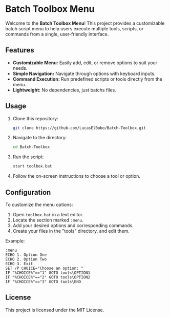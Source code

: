 # Batch Toolbox Menu

Welcome to the **Batch Toolbox Menu**! This project provides a customizable batch script menu to help users execute multiple tools, scripts, or commands from a single, user-friendly interface.

## Features

- **Customizable Menu:** Easily add, edit, or remove options to suit your needs.
- **Simple Navigation:** Navigate through options with keyboard inputs.
- **Command Execution:** Run predefined scripts or tools directly from the menu.
- **Lightweight:** No dependencies, just batchs files.

## Usage

1. Clone this repository:
   ```bash
   git clone https://github.com/LucasElBobo/Batch-Toolbox.git
   ```
2. Navigate to the directory:
   ```bash
   cd Batch-Toolbox
   ```
3. Run the script:
   ```bash
   start toolbox.bat
   ```
4. Follow the on-screen instructions to choose a tool or option.

## Configuration

To customize the menu options:

1. Open `toolbox.bat` in a text editor.
2. Locate the section marked `:menu`.
3. Add your desired options and corresponding commands.
4. Create your files in the "tools\" directory, and edit them.

Example:
```batch
:menu
ECHO 1. Option One
ECHO 2. Option Two
ECHO 3. Exit
SET /P CHOICE="Choose an option: "
IF "%CHOICE%"=="1" GOTO tools\OPTION1
IF "%CHOICE%"=="2" GOTO tools\OPTION2
IF "%CHOICE%"=="3" GOTO tools\END
```

## License

This project is licensed under the MIT License.
